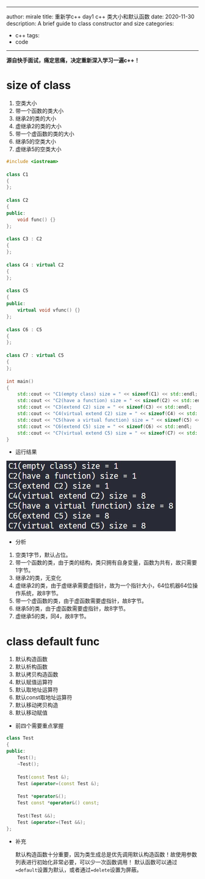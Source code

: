  ---
author: mirale
title: 重新学c++ day1 c++ 类大小和默认函数
date: 2020-11-30
description: A brief guide to class constructor and size
categories:
  - c++
tags:
  - code
---

**源自快手面试，痛定思痛，决定重新深入学习一遍c++！**

# size of class

1. 空类大小
2. 带一个函数的类大小
3. 继承2的类的大小
4. 虚继承2的类的大小
5. 带一个虚函数的类的大小
6. 继承5的空类大小
7. 虚继承5的空类大小

```cpp
#include <iostream>

class C1
{
};

class C2
{
public:
    void func() {}
};

class C3 : C2
{
};

class C4 : virtual C2
{
};

class C5
{
public:
    virtual void vfunc() {}
};

class C6 : C5
{
};

class C7 : virtual C5
{
};

int main()
{
    std::cout << "C1(empty class) size = " << sizeof(C1) << std::endl;
    std::cout << "C2(have a function) size = " << sizeof(C2) << std::endl;
    std::cout << "C3(extend C2) size = " << sizeof(C3) << std::endl;
    std::cout << "C4(virtual extend C2) size = " << sizeof(C4) << std::endl;
    std::cout << "C5(have a virtual function) size = " << sizeof(C5) << std::endl;
    std::cout << "C6(extend C5) size = " << sizeof(C6) << std::endl;
    std::cout << "C7(virtual extend C5) size = " << sizeof(C7) << std::endl;
}
```

- 运行结果

![avatar](run1.jpg)

- 分析

1. 空类1字节，默认占位。
2. 带一个函数的类，由于类的结构，类只拥有自身变量，函数为共有，故只需要1字节。
3. 继承2的类，无变化
4. 虚继承2的类，由于虚继承需要虚指针，故为一个指针大小，64位机器64位操作系统，故8字节。
5. 带一个虚函数的类，由于虚函数需要虚指针，故8字节。
6. 继承5的类，由于虚函数需要虚指针，故8字节。
7. 虚继承5的类，同4，故8字节。

# class default func

1. 默认构造函数
2. 默认析构函数
3. 默认拷贝构造函数
4. 默认赋值运算符
5. 默认取地址运算符
6. 默认const取地址运算符
7. 默认移动拷贝构造
8. 默认移动赋值

- 前四个需要重点掌握

```cpp
class Test
{
public:
    Test();
    ~Test();

    Test(const Test &);
    Test &operator=(const Test &);

    Test *operator&();
    Test const *operator&() const;

    Test(Test &&);
    Test &operator=(Test &&);
};
```

- 补充

    默认构造函数十分重要，因为类生成总是优先调用默认构造函数！故使用参数列表进行初始化非常必要，可以少一次函数调用！
    默认函数可以通过`=default`设置为默认，或者通过`=delete`设置为屏蔽。
